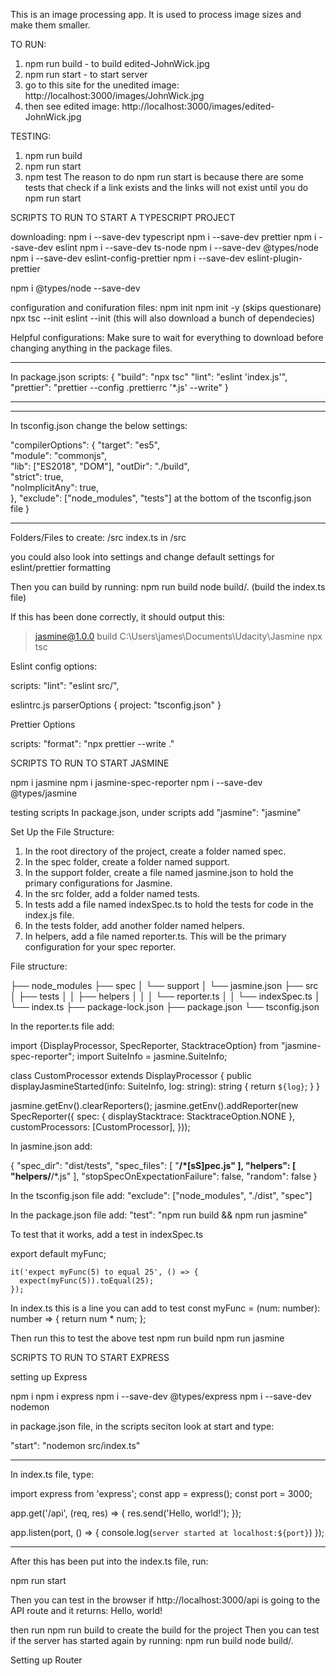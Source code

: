 This is an image processing app. It is used to process image sizes and make them smaller.

TO RUN:

1. npm run build - to build edited-JohnWick.jpg
2. npm run start - to start server
3. go to this site for the unedited image: http://localhost:3000/images/JohnWick.jpg
4. then see edited image: http://localhost:3000/images/edited-JohnWick.jpg

TESTING:
1. npm run build
2. npm run start
3. npm test
The reason to do npm run start is because there are some tests that check if a link exists and the links will not exist until you do npm run start

SCRIPTS TO RUN TO START A TYPESCRIPT PROJECT

downloading:
npm i --save-dev typescript
npm i --save-dev prettier
npm i --save-dev eslint
npm i --save-dev ts-node
npm i --save-dev @types/node
npm i --save-dev eslint-config-prettier
npm i --save-dev eslint-plugin-prettier

npm i @types/node --save-dev

configuration and conifuration files:
npm init
npm init -y (skips questionare)
npx tsc --init
eslint --init (this will also download a bunch of dependecies)

Helpful configurations:
Make sure to wait for everything to download before changing anything in the package files.

---

In package.json
scripts: {
"build": "npx tsc"
"lint": "eslint 'index.js'",
"prettier": "prettier --config .prettierrc '\*.js' --write"
}

---

---

In tsconfig.json change the below settings:

"compilerOptions": {
"target": "es5",  
 "module": "commonjs",  
 "lib": ["ES2018", "DOM"],
"outDir": "./build",  
 "strict": true,  
 "noImplicitAny": true,  
 },
"exclude": ["node_modules", "tests"] at the bottom of the tsconfig.json file
}

---

Folders/Files to create:
/src
index.ts in /src

you could also look into settings and change default settings for eslint/prettier formatting

Then you can build by running:
npm run build
node build/. (build the index.ts file)

If this has been done correctly, it should output this:

> jasmine@1.0.0 build C:\Users\james\Documents\Udacity\Jasmine
> npx tsc

Eslint config options:

scripts: "lint": "eslint src/",

eslintrc.js parserOptions { project: "tsconfig.json" }

Prettier Options

scripts: "format": "npx prettier --write ."

SCRIPTS TO RUN TO START JASMINE

npm i jasmine
npm i jasmine-spec-reporter
npm i --save-dev @types/jasmine

testing scripts
In package.json, under scripts add "jasmine": "jasmine"

Set Up the File Structure:

1. In the root directory of the project, create a folder named spec.
2. In the spec folder, create a folder named support.
3. In the support folder, create a file named jasmine.json to hold the primary configurations for Jasmine.
4. In the src folder, add a folder named tests.
5. In tests add a file named indexSpec.ts to hold the tests for code in the index.js file.
6. In the tests folder, add another folder named helpers.
7. In helpers, add a file named reporter.ts. This will be the primary configuration for your spec reporter.

File structure:

├── node_modules
├── spec
│ └── support
│ └── jasmine.json
├── src
│ ├── tests
│ │ ├── helpers
│ │ │ └── reporter.ts
│ │ └── indexSpec.ts
│ └── index.ts
├── package-lock.json
├── package.json
└── tsconfig.json

In the reporter.ts file add:

import {DisplayProcessor, SpecReporter, StacktraceOption} from "jasmine-spec-reporter";
import SuiteInfo = jasmine.SuiteInfo;

class CustomProcessor extends DisplayProcessor {
public displayJasmineStarted(info: SuiteInfo, log: string): string {
return `${log}`;
}
}

jasmine.getEnv().clearReporters();
jasmine.getEnv().addReporter(new SpecReporter({
spec: {
displayStacktrace: StacktraceOption.NONE
},
customProcessors: [CustomProcessor],
}));

In jasmine.json add:

{
"spec_dir": "dist/tests",
"spec_files": [
"**/\*[sS]pec.js"
],
"helpers": [
"helpers/**/\*.js"
],
"stopSpecOnExpectationFailure": false,
"random": false
}

In the tsconfig.json file add:
"exclude": ["node_modules", "./dist", "spec"]

In the package.json file add:
"test": "npm run build && npm run jasmine"

To test that it works, add a test in indexSpec.ts

export default myFunc;

```
it('expect myFunc(5) to equal 25', () => {
  expect(myFunc(5)).toEqual(25);
});
```

In index.ts this is a line you can add to test
const myFunc = (num: number): number => { return num \* num; };

Then run this to test the above test
npm run build
npm run jasmine

SCRIPTS TO RUN TO START EXPRESS

setting up Express

npm i
npm i express
npm i --save-dev @types/express
npm i --save-dev nodemon

in package.json file, in the scripts seciton look at start and type:

"start": "nodemon src/index.ts"

---

In index.ts file, type:

import express from 'express';
const app = express();
const port = 3000;

app.get('/api', (req, res) => {
res.send('Hello, world!');
});

app.listen(port, () => {
console.log(`server started at localhost:${port}`)
});

---

After this has been put into the index.ts file, run:

npm run start

Then you can test in the browser if http://localhost:3000/api is going to the API route and it returns: Hello, world!

then run npm run build to create the build for the project
Then you can test if the server has started again by running:
npm run build
node build/.

Setting up Router
